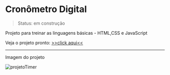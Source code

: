 # Cronômetro Digital

> Status: em construção


Projeto para treinar as linguagens básicas - HTML,CSS e JavaScript

Veja o projeto pronto: [>>click aqui<<]() 

---
Imagem do projeto

![projetoTimer]()
